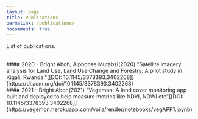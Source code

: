 ```yaml
---
layout: page
title: Publications
permalink: /publications/
nocomments: true
---
```

List of publications.

<br>
#### 2020
- Bright Aboh, Alphonse Mutabzi(2020) "Satellite imagery analysis for Land Use, Land Use Change and Forestry: A pilot study in Kigali, Rwanda."[[DOI: 10.1145/3378393.3402268]](https://dl.acm.org/doi/10.1145/3378393.3402268)

<br>
#### 2021
- Bright Aboh(2021) "Vegemon: A land cover monitoring app built and deployed to help measure metrics like NDVI, NDWI etc"[[DOI: 10.1145/3378393.3402268]](https://vegemon.herokuapp.com/voila/render/notebooks/vegAPP1.ipynb)
